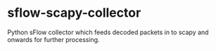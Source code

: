 # sflow-scapy-collector
Python sFlow collector which feeds decoded packets in to scapy and onwards for further processing.
